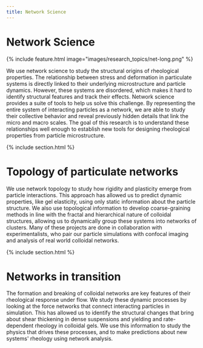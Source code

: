 ```yaml
---
title: Network Science
---
```


# <i class="fas net"></i>Network Science

{%
  include feature.html
  image="images/research_topics/net-long.png"
%}


We use network science to study the structural origins of rheological properties. The relationship between stress and deformation in particulate systems is directly linked to their underlying microstructure and particle dynamics. However, these systems are disordered, which makes it hard to identify structural features and track their effects. Network science provides a suite of tools to help us solve this challenge. By representing the entire system of interacting particles as a network, we are able to study their collective behavior and reveal previously hidden details that link the micro and macro scales. The goal of this research is to understand these relationships well enough to establish new tools for designing rheological properties from particle microstructure. 


{% include section.html %}

# Topology of particulate networks

We use network topology to study how rigidity and plasticity emerge from particle interactions. This approach has allowed us to predict dynamic properties, like gel elasticity, using only static information about the particle structure. We also use topological information to develop coarse-graining methods in line with the fractal and hierarchical nature of colloidal structures, allowing us to dynamically group these systems into networks of clusters. Many of these projects are done in collaboration with experimentalists, who pair our particle simulations with confocal imaging and analysis of real world colloidal networks.

{% include section.html %}

# Networks in transition

The formation and breaking of colloidal networks are key features of their rheological response under flow. We study these dynamic processes by looking at the force networks that connect interacting particles in simulation. This has allowed us to identify the structural changes that bring about shear thickening in dense suspensions and yielding and rate-dependent rheology in colloidal gels. We use this information to study the physics that drives these processes, and to make predictions about new systems' rheology using network analysis.